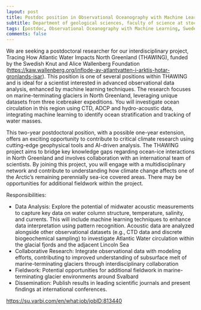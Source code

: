 ```yaml
---
layout: post
title: Postdoc position in Observational Oceanography with Machine Learning (Stockholm, Sweden)
subtitle: Department of geological sciences, faculty of science at stockholm university
tags: [postdoc, Observational Oceanography with Machine Learning, Sweden]
comments: false
---
```

We are seeking a postdoctoral researcher for our interdisciplinary project, Tracing How Atlantic Water Impacts North Greenland (THAWING), funded by the Swedish Knut and Alice Wallenberg Foundation (https://kaw.wallenberg.org/inflode-av-atlantvatten-i-arktis-hotar-gronlands-isar).
This position is one of several positions within THAWING and is ideal for a scientist interested in advanced observational data analysis, enhanced by machine learning techniques. The research focuses on marine-terminating glaciers in North Greenland, leveraging unique datasets from three icebreaker expeditions. You will investigate ocean circulation in this region using CTD, ADCP and hydro-acoustic data, integrating machine learning to identify ocean stratification and tracking of water masses.

This two-year postdoctoral position, with a possible one-year extension, offers an exciting opportunity to contribute to critical climate research using cutting-edge geophysical tools and AI-driven analysis. The THAWING project aims to bridge key knowledge gaps regarding ocean-ice interactions in North Greenland and involves collaboration with an international team of scientists. By joining this project, you will engage with a multidisciplinary network and contribute to understanding how climate change affects one of the Arctic’s remaining perennially sea-ice covered areas. There may be opportunities for additional fieldwork within the project.

Responsibilities: 

* Data Analysis: Explore the potential of midwater acoustic measurements to capture key data on water column structure, temperature, salinity, and currents. This will include machine learning techniques to enhance data interpretation using pattern recognition. Acoustic data are analyzed alongside other observational datasets (e.g., CTD data and discrete biogeochemical sampling) to investigate Atlantic Water circulation within the glacial fjords and the adjacent Lincoln Sea
* Collaborative Research: Integrate observational data with modeling efforts, contributing to improved understanding of subsurface melt of marine-terminating glaciers through interdisciplinary collaboration
* Fieldwork: Potential opportunities for additional fieldwork in marine-terminating glacier environments around Svalbard
* Dissemination: Publish results in leading scientific journals and present findings at international conferences. 

https://su.varbi.com/en/what:job/jobID:813440
